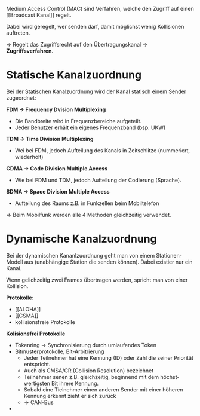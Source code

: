 Medium Access Control (MAC) sind Verfahren, welche den Zugriff auf einen [[Broadcast Kanal]] regelt.

Dabei wird geregelt, wer senden darf, damit möglichst wenig Kollisionen auftreten.

=> Regelt das Zugriffsrecht auf den Übertragungskanal -> **Zugriffsverfahren**.



# Statische Kanalzuordnung
Bei der Statischen Kanalzuordnung wird der Kanal statisch einem Sender zugeordnet:

**FDM -> Frequency Dvision Multiplexing**
- Die Bandbreite wird in Frequenzbereiche aufgeteilt.
- Jeder Benutzer erhält ein eigenes Frequenzband (bsp. UKW)

**TDM -> Time Division Multiplexing**
- Wei bei FDM, jedoch Aufteilung des Kanals in Zeitschlitze (nummeriert, wiederholt)

**CDMA -> Code Division Multiple Access**
- Wie bei FDM und TDM, jedoch Aufteilung der Codierung (Sprache).

**SDMA -> Space Division Multiple Access**
- Aufteilung des Raums z.B. in Funkzellen beim Mobiltelefon

=> Beim Mobilfunk werden alle 4 Methoden gleichzeitig verwendet.


# Dynamische Kanalzuordnung
Bei der dynamischen Kananlzuordnung geht man von einem Stationen-Modell aus (unabhängige Station die senden können).
Dabei existier nur ein Kanal.

Wenn gelichzeitig zwei Frames übertragen werden, spricht man von einer Kollision.

**Protokolle:**
- [[ALOHA]]
- [[CSMA]]
- kollisionsfreie Protokolle

**Kolisionsfrei Protokolle**
- Tokenring -> Synchronisierung durch umlaufendes Token
- Bitmusterprotokolle, Bit-Arbitrierung
	- Jeder Teilnehmer hat eine Kennung (ID) oder Zahl die seiner Priorität entspricht.
	- Auch als CMSA/CR (Collision Resolution) bezeichnet
	- Teilnehmer senen z.B. gleichzeitig, beginnend mit dem höchst-wertigsten Bit ihrere Kennung.
	- Sobald eine Tielnehmer einen anderen Sender mit einer höheren Kennung erkennt zieht er sich zurück
	- => CAN-Bus
- 